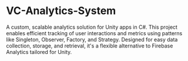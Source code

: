 # VC-Analytics-System
A custom, scalable analytics solution for Unity apps in C#. This project enables efficient tracking of user interactions and metrics using patterns like Singleton, Observer, Factory, and Strategy. Designed for easy data collection, storage, and retrieval, it's a flexible alternative to Firebase Analytics tailored for Unity.
